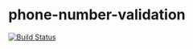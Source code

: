 # phone-number-validation

[![Build Status](https://travis-ci.org/kurtlmartin/phone-number-validation.svg?branch=master)](https://travis-ci.org/kurtlmartin/phone-number-validation)


